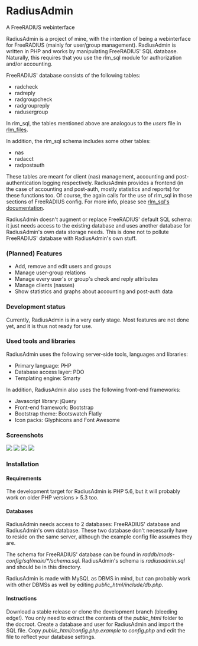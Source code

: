 RadiusAdmin
===========
A FreeRADIUS webinterface

RadiusAdmin is a project of mine, with the intention of being a webinterface for FreeRADIUS (mainly for user/group management). RadiusAdmin is written in PHP and works by manipulating FreeRADIUS' SQL database. Naturally, this requires that you use the rlm_sql module for authorization and/or accounting.

FreeRADIUS' database consists of the following tables:

- radcheck
- radreply
- radgroupcheck
- radgroupreply
- radusergroup

In rlm_sql, the tables mentioned above are analogous to the *users* file in [rlm_files](http://freeradius.org/radiusd/man/rlm_files.html).

In addition, the rlm_sql schema includes some other tables:

- nas
- radacct
- radpostauth

These tables are meant for client (nas) management, accounting and post-authentication logging respectively. RadiusAdmin provides a frontend (in the case of accounting and post-auth, mostly statistics and reports) for these functions too. Of course, the again calls for the use of rlm_sql in those sections of FreeRADIUS config. For more info, please see [rlm_sql's documentation](http://wiki.freeradius.org/modules/Rlm_sql).

RadiusAdmin doesn't augment or replace FreeRADIUS' default SQL schema: it just needs access to the existing database and uses another database for RadiusAdmin's own data storage needs. This is done not to pollute FreeRADIUS' database with RadiusAdmin's own stuff.

### (Planned) Features
- Add, remove and edit users and groups
- Manage user-group relations
- Manage every user's or group's check and reply attributes
- Manage clients (nasses)
- Show statistics and graphs about accounting and post-auth data

### Development status
Currently, RadiusAdmin is in a very early stage. Most features are not done yet, and it is thus not ready for use.

### Used tools and libraries
RadiusAdmin uses the following server-side tools, languages and libraries:

- Primary language: PHP
- Database access layer: PDO
- Templating engine: Smarty

In addition, RadiusAdmin also uses the following front-end frameworks:

- Javascript library: jQuery
- Front-end framework: Bootstrap
- Bootstrap theme: Bootswatch Flatly
- Icon packs: Glyphicons and Font Awesome

### Screenshots

![](https://host.tuxplace.nl/screenshots/2015-04-27-23-04-42.png)
![](https://host.tuxplace.nl/screenshots/2015-04-29-23-42-29.png)
![](https://host.tuxplace.nl/screenshots/2015-04-29-23-42-45.png)
![](https://host.tuxplace.nl/screenshots/2015-04-29-23-43-21.png)

### Installation

#### Requirements
The development target for RadiusAdmin is PHP 5.6, but it will probably work on older PHP versions > 5.3 too.

#### Databases
RadiusAdmin needs access to 2 databases: FreeRADIUS' database and RadiusAdmin's own database. These two database don't necessarily have to reside on the same server, although the example config file assumes they are.

The schema for FreeRADIUS' database can be found in _raddb/mods-config/sql/main/*/schema.sql_. RadiusAdmin's schema is *radiusadmin.sql* and should be in this directory.

RadiusAdmin is made with MySQL as DBMS in mind, but can probably work with other DBMSs as well by editing *public_html/include/db.php*.

#### Instructions
Download a stable release or clone the development branch (bleeding edge!). You only need to extract the contents of the *public_html* folder to the docroot. Create a database and user for RadiusAdmin and import the SQL file. Copy *public_html/config.php.example* to *config.php* and edit the file to reflect your database settings.

